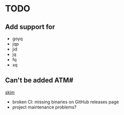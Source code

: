 # TODO

## Add support for

- goyq
- jqp
- jid
- jq
- fq
- xq

## Can't be added ATM#

[skim](https://github.com/skim-rs/skim)

- broken CI: missing binaries on GitHub releases page
- project maintenance problems?
